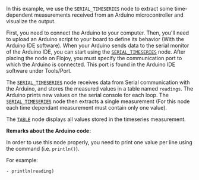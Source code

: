 <!--- Add SEO here --->

In this example, we use the `SERIAL_TIMESERIES` node to extract some time-dependent measurements
received from an Arduino microcontroller and visualize the output.

First, you need to connect the Arduino to your computer. Then, you'll need to upload an Arduino script to your board to define its behavior (With the Arduino IDE software). When your Arduino sends data to the serial monitor of the Arduino IDE, you can start using the [`SERIAL_TIMESERIES`](https://github.com/flojoy-io/nodes/blob/main/INSTRUMENTS/SERIAL/SERIAL_TIMESERIES/SERIAL_TIMESERIES.py) node. After placing the node on Flojoy, you must specify the communication port to which the Arduino is connected. This port is found in the Arduino IDE software under Tools/Port.

The [`SERIAL_TIMESERIES`](https://github.com/flojoy-ai/nodes/blob/main/INSTRUMENTS/SERIAL/SERIAL_TIMESERIES/SERIAL_TIMESERIES.py) node receives data from Serial communication with the Arduino, and stores the measured values in a table named `readings`. The Arduino prints new values on the serial console for each loop. The [`SERIAL_TIMESERIES`](https://github.com/flojoy-ai/nodes/blob/main/INSTRUMENTS/SERIAL/SERIAL_TIMESERIES/SERIAL_TIMESERIES.py) node then extracts a single measurement (For this node each time dependant measurement must contain only one value).

The [`TABLE`](https://github.com/flojoy-io/nodes/blob/main/VISUALIZERS/PLOTLY/TABLE/TABLE.py) node displays all values stored in the timeseries measurement.

**Remarks about the Arduino code:**

In order to use this node properly, you need to print one value per line using the command (i.e. `println()`).

For example:

    - println(reading)
